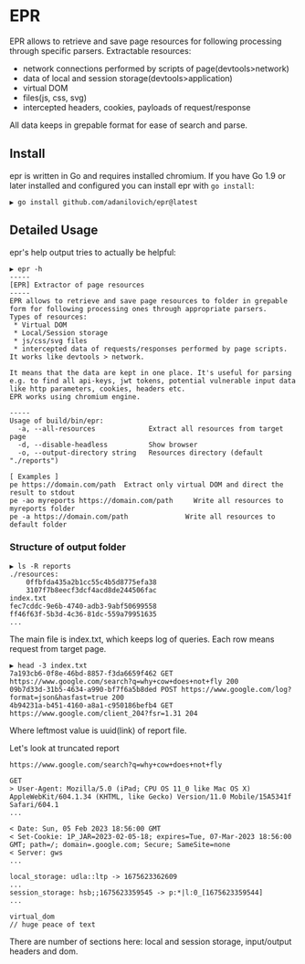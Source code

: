 # EPR

EPR allows to retrieve and save page resources for following processing through specific parsers.
Extractable resources:
- network connections performed by scripts of page(devtools>network)
- data of local and session storage(devtools>application)
- virtual DOM
- files(js, css, svg)
- intercepted headers, cookies, payloads of request/response

All data keeps in grepable format for ease of search and parse.

## Install

epr is written in Go and requires installed chromium. If you have Go 1.9
or later installed and configured you can install epr with `go install`:

```
▶ go install github.com/adanilovich/epr@latest
```

## Detailed Usage

epr's help output tries to actually be helpful:

```
▶ epr -h
-----
[EPR] Extractor of page resources
-----
EPR allows to retrieve and save page resources to folder in grepable form for following processing ones through appropriate parsers.
Types of resources:
 * Virtual DOM
 * Local/Session storage
 * js/css/svg files
 * intercepted data of requests/responses performed by page scripts. It works like devtools > network.

It means that the data are kept in one place. It's useful for parsing e.g. to find all api-keys, jwt tokens, potential vulnerable input data like http parameters, cookies, headers etc.
EPR works using chromium engine.

-----
Usage of build/bin/epr:
  -a, --all-resources             Extract all resources from target page
  -d, --disable-headless          Show browser
  -o, --output-directory string   Resources directory (default "./reports")

[ Examples ]
pe https://domain.com/path 	Extract only virtual DOM and direct the result to stdout
pe -ao myreports https://domain.com/path 	 Write all resources to myreports folder 
pe -a https://domain.com/path 	 		   Write all resources to default folder 
```

### Structure of output folder

```
▶ ls -R reports
./resources:
	0ffbfda435a2b1cc55c4b5d8775efa38
	3107f7b8eecf3dcf4acd8de244506fac
index.txt
fec7cddc-9e6b-4740-adb3-9abf50699558
ff46f63f-5b3d-4c36-81dc-559a79951635
...
```

The main file is index.txt, which keeps log of queries. Each row means request from target page.
```
▶ head -3 index.txt
7a193cb6-0f8e-46bd-8857-f3da6659f462 GET https://www.google.com/search?q=why+cow+does+not+fly 200
09b7d33d-31b5-4634-a990-bf7f6a5b8ded POST https://www.google.com/log?format=json&hasfast=true 200
4b94231a-b451-4160-a8a1-c950186befb4 GET https://www.google.com/client_204?fsr=1.31 204
```
Where leftmost value is uuid(link) of report file.

Let's look at truncated report
```
https://www.google.com/search?q=why+cow+does+not+fly

GET
> User-Agent: Mozilla/5.0 (iPad; CPU OS 11_0 like Mac OS X) AppleWebKit/604.1.34 (KHTML, like Gecko) Version/11.0 Mobile/15A5341f Safari/604.1
...

< Date: Sun, 05 Feb 2023 18:56:00 GMT
< Set-Cookie: 1P_JAR=2023-02-05-18; expires=Tue, 07-Mar-2023 18:56:00 GMT; path=/; domain=.google.com; Secure; SameSite=none
< Server: gws
...

local_storage: udla::ltp -> 1675623362609
...
session_storage: hsb;;1675623359545 -> p:*|l:0_[1675623359544]
...

virtual_dom
// huge peace of text
```
There are number of sections here: local and session storage,  input/output headers and dom.
